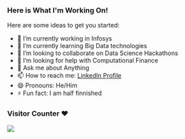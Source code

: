 ### Here is What I'm Working On!

<!--
**singla007/singla007** is a ✨ _special_ ✨ repository because its `README.md` (this file) appears on your GitHub profile.
-->
Here are some ideas to get you started:

- 🔭 I’m currently working in Infosys
- 🌱 I’m currently learning Big Data technologies
- 👯 I’m looking to collaborate on Data Science Hackathons
- 🤔 I’m looking for help with Computational Finance
- 💬 Ask me about Anything
- 📫 How to reach me: [LinkedIn Profile](https://www.linkedin.com/in/yogesh-kumar-singla/)
- 😄 Pronouns: He/Him
- ⚡ Fun fact: I am half finnished

### Visitor Counter  ❤️  <p>                   </p> <img src="https://profile-counter.glitch.me/singla007/count.svg" />
